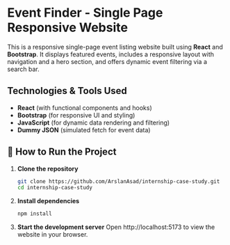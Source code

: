 # Event Finder - Single Page Responsive Website

This is a responsive single-page event listing website built using **React** and **Bootstrap**. It displays featured events, includes a responsive layout with navigation and a hero section, and offers dynamic event filtering via a search bar.

## Technologies & Tools Used

- **React** (with functional components and hooks)
- **Bootstrap** (for responsive UI and styling)
- **JavaScript** (for dynamic data rendering and filtering)
- **Dummy JSON** (simulated fetch for event data)

## 🚀 How to Run the Project

1. **Clone the repository**
   ```bash
   git clone https://github.com/ArslanAsad/internship-case-study.git
   cd internship-case-study

2. **Install dependencies**
   ```bash
   npm install

3. **Start the development server**
   Open http://localhost:5173 to view the website in your browser.
